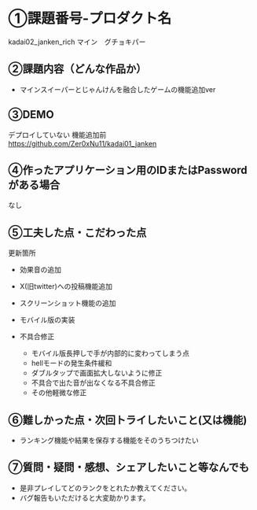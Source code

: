 # ①課題番号-プロダクト名
kadai02_janken_rich
マイン　グチョキパー

## ②課題内容（どんな作品か）

- マインスイーパーとじゃんけんを融合したゲームの機能追加ver

## ③DEMO

デプロイしていない
機能追加前　https://github.com/Zer0xNu11/kadai01_janken

## ④作ったアプリケーション用のIDまたはPasswordがある場合

なし

## ⑤工夫した点・こだわった点

更新箇所
- 効果音の追加
- X(旧twitter)への投稿機能追加
- スクリーンショット機能の追加
- モバイル版の実装

- 不具合修正
  - モバイル版長押しで手が内部的に変わってしまう点
  - hellモードの発生条件緩和
  - ダブルタップで画面拡大しないように修正
  - 不具合で出た音が出なくなる不具合修正 
  - その他軽微な修正

## ⑥難しかった点・次回トライしたいこと(又は機能)

- ランキング機能や結果を保存する機能をそのうちつけたい

## ⑦質問・疑問・感想、シェアしたいこと等なんでも
- 是非プレイしてどのランクをとれたか教えてください。
- バグ報告もいただけると大変助かります。
